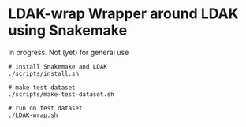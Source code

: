 LDAK-wrap Wrapper around LDAK using Snakemake
=============================================

In progress. Not (yet) for general use

```
# install Snakemake and LDAK
./scripts/install.sh

# make test dataset
./scripts/make-test-dataset.sh

# run on test dataset
./LDAK-wrap.sh
```
